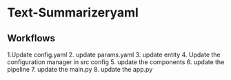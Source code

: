 # Text-Summarizeryaml 

## Workflows

1.Update config.yaml
2. update params.yaml
3. update entity
4. Update the configuration manager in src config
5. update the components
6. update the pipeline
7. update the main.py
8. update the app.py

